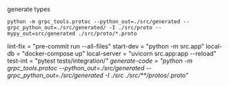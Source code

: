 generate types
```
python -m grpc_tools.protoc --python_out=./src/generated --grpc_python_out=./src/generated/ -I ./src/proto --mypy_out=src/generated ./src/proto/*.proto
```

lint-fix = "pre-commit run --all-files"
start-dev = "python -m src.app"
local-db = "docker-compose up"
local-server = "uvicorn src.app:app --reload"
test-int = "pytest tests/integration/*"
generate-code = "python -m grpc_tools.protoc --python_out=./src/generated --grpc_python_out=./src/generated -I ./src ./src/**/protos/*.proto"
